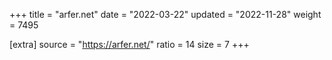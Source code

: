 +++
title = "arfer.net"
date = "2022-03-22"
updated = "2022-11-28"
weight = 7495

[extra]
source = "https://arfer.net/"
ratio = 14
size = 7
+++
